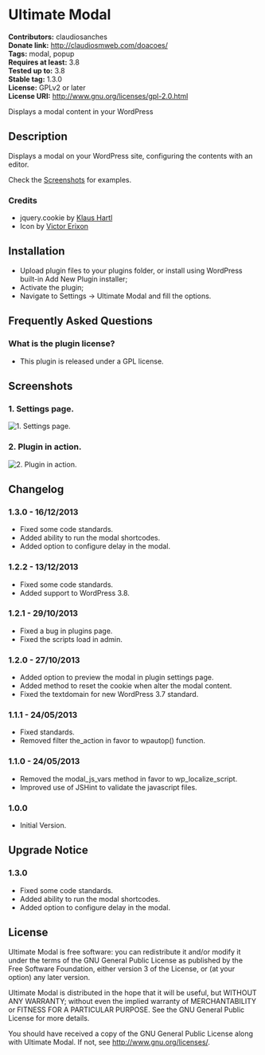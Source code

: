 # Ultimate Modal #
**Contributors:** claudiosanches  
**Donate link:** http://claudiosmweb.com/doacoes/  
**Tags:** modal, popup  
**Requires at least:** 3.8  
**Tested up to:** 3.8  
**Stable tag:** 1.3.0  
**License:** GPLv2 or later  
**License URI:** http://www.gnu.org/licenses/gpl-2.0.html  

Displays a modal content in your WordPress

## Description ##

Displays a modal on your WordPress site, configuring the contents with an editor.

Check the [Screenshots](http://wordpress.org/plugins/ultimate-modal/screenshots/) for examples.

### Credits ###

* jquery.cookie by [Klaus Hartl](https://github.com/carhartl)
* Icon by [Victor Erixon](http://www.iconfinder.com/iconsets/eightyshades)

## Installation ##

* Upload plugin files to your plugins folder, or install using WordPress built-in Add New Plugin installer;
* Activate the plugin;
* Navigate to Settings -> Ultimate Modal and fill the options.

## Frequently Asked Questions ##

### What is the plugin license? ###

* This plugin is released under a GPL license.

## Screenshots ##

### 1. Settings page. ###
![1. Settings page.](http://s.wordpress.org/extend/plugins/ultimate-modal/screenshot-1.png)

### 2. Plugin in action. ###
![2. Plugin in action.](http://s.wordpress.org/extend/plugins/ultimate-modal/screenshot-2.png)


## Changelog ##

### 1.3.0 - 16/12/2013 ###

* Fixed some code standards.
* Added ability to run the modal shortcodes.
* Added option to configure delay in the modal.

### 1.2.2 - 13/12/2013 ###

* Fixed some code standards.
* Added support to WordPress 3.8.

### 1.2.1 - 29/10/2013 ###

* Fixed a bug in plugins page.
* Fixed the scripts load in admin.

### 1.2.0 - 27/10/2013 ###

* Added option to preview the modal in plugin settings page.
* Added method to reset the cookie when alter the modal content.
* Fixed the textdomain for new WordPress 3.7 standard.

### 1.1.1 - 24/05/2013 ###

* Fixed standards.
* Removed filter the_action in favor to wpautop() function.

### 1.1.0 - 24/05/2013 ###

* Removed the modal_js_vars method in favor to wp_localize_script.
* Improved use of JSHint to validate the javascript files.

### 1.0.0 ###

* Initial Version.

## Upgrade Notice ##

### 1.3.0 ###

* Fixed some code standards.
* Added ability to run the modal shortcodes.
* Added option to configure delay in the modal.

## License ##

Ultimate Modal is free software: you can redistribute it and/or modify it under the terms of the GNU General Public License as published by the Free Software Foundation, either version 3 of the License, or (at your option) any later version.

Ultimate Modal is distributed in the hope that it will be useful, but WITHOUT ANY WARRANTY; without even the implied warranty of MERCHANTABILITY or FITNESS FOR A PARTICULAR PURPOSE. See the GNU General Public License for more details.

You should have received a copy of the GNU General Public License along with Ultimate Modal. If not, see <http://www.gnu.org/licenses/>.
